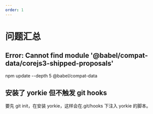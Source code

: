 ```yaml
---
order: 1
---
```


# 问题汇总

## Error: Cannot find module '@babel/compat-data/corejs3-shipped-proposals'

npm update --depth 5 @babel/compat-data

## 安装了 yorkie 但不触发 git hooks

要先 git init，在安装 yorkie，这样会在.git/hooks 下注入 yorkie 的脚本。
